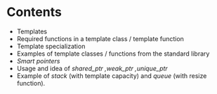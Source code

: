 # Contents
* Templates
* Required functions in a template class / template function
* Template specialization
* Examples of template classes / functions from the standard library
* *Smart pointers*
* Usage and idea of *​​shared_ptr ,weak_ptr ,unique_ptr*
* Example of *stack* (with template capacity) and *queue* (with resize function).

